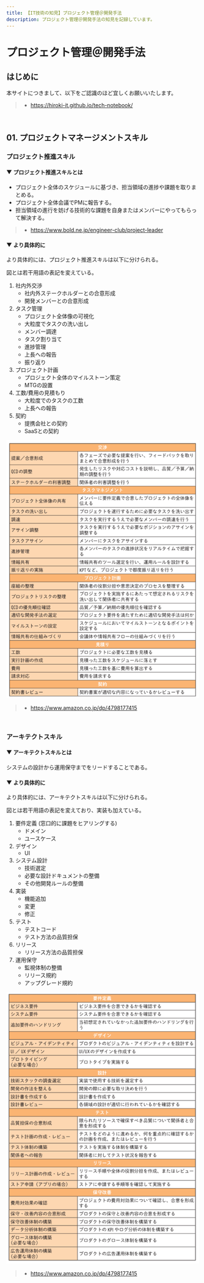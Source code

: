```yaml
---
title: 【IT技術の知見】プロジェクト管理＠開発手法
description: プロジェクト管理＠開発手法の知見を記録しています。
---
```


# プロジェクト管理＠開発手法

## はじめに

本サイトにつきまして、以下をご認識のほど宜しくお願いいたします。

> - https://hiroki-it.github.io/tech-notebook/

<br>

## 01. プロジェクトマネージメントスキル

### プロジェクト推進スキル

#### ▼ プロジェクト推進スキルとは

- プロジェクト全体のスケジュールに基づき、担当領域の進捗や課題を取りまとめる。
- プロジェクト全体会議でPMに報告する。
- 担当領域の進行を妨げる技術的な課題を自身またはメンバーにやってもらって解決する。

> - https://www.bold.ne.jp/engineer-club/project-leader

#### ▼ より具体的に

より具体的には、プロジェクト推進スキルは以下に分けられる。

図とは若干用語の表記を変えている。

1. 社内外交渉
   - 社内外ステークホルダーとの合意形成
   - 開発メンバーとの合意形成
2. タスク管理
   - プロジェクト全体像の可視化
   - 大粒度でタスクの洗い出し
   - メンバー調達
   - タスク割り当て
   - 進捗管理
   - 上長への報告
   - 振り返り
3. プロジェクト計画
   - プロジェクト全体のマイルストーン策定
   - MTGの設置
4. 工数/費用の見積もり
   - 大粒度でのタスクの工数
   - 上長への報告
5. 契約
   - 提携会社との契約
   - SaaSとの契約

![project-management-skills_1](https://raw.githubusercontent.com/hiroki-it/tech-notebook-images/master/images/project-management-skills_1.png)

> - https://www.amazon.co.jp/dp/4798177415

<br>

### アーキテクトスキル

#### ▼ アーキテクトスキルとは

システムの設計から運用保守までをリードすることである。

#### ▼ より具体的に

より具体的には、アーキテクトスキルは以下に分けられる。

図とは若干用語の表記を変えており、実装も加えている。

1. 要件定義 (窓口的に課題をヒアリングする)
   - ドメイン
   - ユースケース
2. デザイン
   - UI
3. システム設計
   - 技術選定
   - 必要な設計ドキュメントの整備
   - その他開発ルールの整備
4. 実装
   - 機能追加
   - 変更
   - 修正
5. テスト
   - テストコード
   - テスト方法の品質担保
6. リリース
   - リリース方法の品質担保
7. 運用保守
   - 監視体制の整備
   - リリース規約
   - アップグレード規約

![project-management-skills_2](https://raw.githubusercontent.com/hiroki-it/tech-notebook-images/master/images/project-management-skills_2.png)

> - https://www.amazon.co.jp/dp/4798177415

<br>
